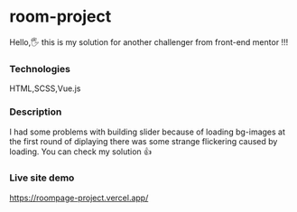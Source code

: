 # room-project

Hello,🖐 this is my solution for another challenger from front-end mentor !!!

### Technologies

HTML,SCSS,Vue.js

### Description

I had some problems with building slider because of loading bg-images at the first round of diplaying there was some strange flickering caused by loading. You can check my solution 👍

### Live site demo

https://roompage-project.vercel.app/
